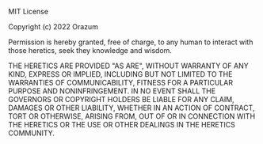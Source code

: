 MIT License

Copyright (c) 2022 Orazum

Permission is hereby granted, free of charge, to any human to interact with those heretics, seek they knowledge and wisdom.

THE HERETICS ARE PROVIDED "AS ARE", WITHOUT WARRANTY OF ANY KIND, EXPRESS OR
IMPLIED, INCLUDING BUT NOT LIMITED TO THE WARRANTIES OF COMMUNICABILITY,
FITNESS FOR A PARTICULAR PURPOSE AND NONINFRINGEMENT. IN NO EVENT SHALL THE
GOVERNORS OR COPYRIGHT HOLDERS BE LIABLE FOR ANY CLAIM, DAMAGES OR OTHER
LIABILITY, WHETHER IN AN ACTION OF CONTRACT, TORT OR OTHERWISE, ARISING FROM,
OUT OF OR IN CONNECTION WITH THE HERETICS OR THE USE OR OTHER DEALINGS IN THE
HERETICS COMMUNITY.
